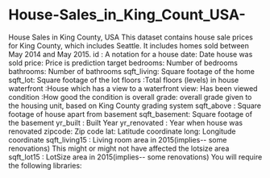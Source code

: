 # House-Sales_in_King_Count_USA-
House Sales in King County, USA This dataset contains house sale prices for King County, which includes Seattle. It includes homes sold between May 2014 and May 2015. id : A notation for a house  date: Date house was sold  price: Price is prediction target  bedrooms: Number of bedrooms  bathrooms: Number of bathrooms  sqft_living: Square footage of the home  sqft_lot: Square footage of the lot  floors :Total floors (levels) in house  waterfront :House which has a view to a waterfront  view: Has been viewed  condition :How good the condition is overall  grade: overall grade given to the housing unit, based on King County grading system  sqft_above : Square footage of house apart from basement  sqft_basement: Square footage of the basement  yr_built : Built Year  yr_renovated : Year when house was renovated  zipcode: Zip code  lat: Latitude coordinate  long: Longitude coordinate  sqft_living15 : Living room area in 2015(implies-- some renovations) This might or might not have affected the lotsize area  sqft_lot15 : LotSize area in 2015(implies-- some renovations)  You will require the following libraries:
